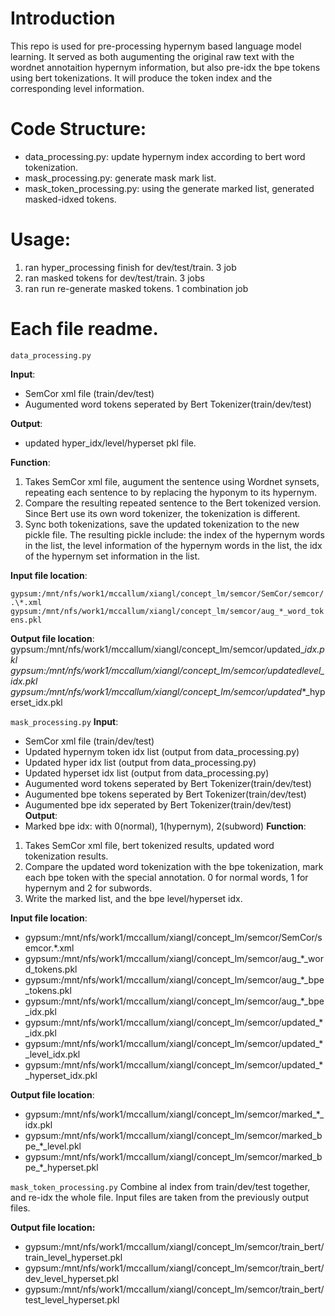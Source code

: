 # Introduction
This repo is used for pre-processing hypernym based language model learning. It served as both augumenting the original raw text with the wordnet annotaition hypernym information, but also pre-idx the bpe tokens using bert tokenizations. It will produce the token index and the corresponding level information.

# Code Structure:
* data_processing.py: update hypernym index according to bert word tokenization.
* mask_processing.py: generate mask mark list.
* mask_token_processing.py: using the generate marked list, generated masked-idxed tokens.

# Usage:
1) ran hyper_processing finish for dev/test/train. 3 job
2) ran masked tokens for dev/test/train. 3 jobs
3) ran run re-generate masked tokens. 1 combination job

# Each file readme.
`data_processing.py`

**Input**: 
- SemCor xml file (train/dev/test)
- Augumented word tokens seperated by Bert Tokenizer(train/dev/test)

**Output**:
- updated hyper_idx/level/hyperset pkl file.

**Function**:
1. Takes SemCor xml file, augument the sentence using Wordnet synsets, repeating each sentence to by replacing the hyponym to its hypernym.
2. Compare the resulting repeated sentence to the Bert tokenized version. Since Bert use its own word tokenizer, the tokenization is different. 
3. Sync both tokenizations, save the updated tokenization to the new pickle file. 
The resulting pickle include: the index of the hypernym words in the list, the level information of the hypernym words in the list, the idx of the hypernym set information in the list. 

**Input file location**:

`gypsum:/mnt/nfs/work1/mccallum/xiangl/concept_lm/semcor/SemCor/semcor/.\*.xml`
`gypsum:/mnt/nfs/work1/mccallum/xiangl/concept_lm/semcor/aug_*_word_tokens.pkl`

**Output file location**: 
gypsum:/mnt/nfs/work1/mccallum/xiangl/concept_lm/semcor/updated_*_idx.pkl
gypsum:/mnt/nfs/work1/mccallum/xiangl/concept_lm/semcor/updated_*_level_idx.pkl
gypsum:/mnt/nfs/work1/mccallum/xiangl/concept_lm/semcor/updated_*_hyperset_idx.pkl

`mask_processing.py`
**Input**: 
- SemCor xml file (train/dev/test)
- Updated hypernym token idx list (output from data_processing.py)
- Updated hyper idx list (output from data_processing.py)
- Updated hyperset idx list (output from data_processing.py)
- Augumented word tokens seperated by Bert Tokenizer(train/dev/test)
- Augumented bpe tokens seperated by Bert Tokenizer(train/dev/test)
- Augumented bpe idx seperated by Bert Tokenizer(train/dev/test)
**Output**:
- Marked bpe idx: with 0(normal), 1(hypernym), 2(subword)
**Function**:
1. Takes SemCor xml file, bert tokenized results, updated word tokenization results.
2. Compare the updated word tokenization with the bpe tokenization, mark each bpe token with the special annotation. 0 for normal words, 1 for hypernym and 2 for subwords.
3. Write the marked list, and the bpe level/hyperset idx. 

**Input file location**: 
- gypsum:/mnt/nfs/work1/mccallum/xiangl/concept_lm/semcor/SemCor/semcor.*.xml
- gypsum:/mnt/nfs/work1/mccallum/xiangl/concept_lm/semcor/aug_*_word_tokens.pkl
- gypsum:/mnt/nfs/work1/mccallum/xiangl/concept_lm/semcor/aug_*_bpe_tokens.pkl
- gypsum:/mnt/nfs/work1/mccallum/xiangl/concept_lm/semcor/aug_*_bpe_idx.pkl
- gypsum:/mnt/nfs/work1/mccallum/xiangl/concept_lm/semcor/updated_*_idx.pkl
- gypsum:/mnt/nfs/work1/mccallum/xiangl/concept_lm/semcor/updated_*_level_idx.pkl
- gypsum:/mnt/nfs/work1/mccallum/xiangl/concept_lm/semcor/updated_*_hyperset_idx.pkl

**Output file location**: 
- gypsum:/mnt/nfs/work1/mccallum/xiangl/concept_lm/semcor/marked_*_idx.pkl
- gypsum:/mnt/nfs/work1/mccallum/xiangl/concept_lm/semcor/marked_bpe_*_level.pkl
- gypsum:/mnt/nfs/work1/mccallum/xiangl/concept_lm/semcor/marked_bpe_*_hyperset.pkl

`mask_token_processing.py`
Combine al index from train/dev/test together, and re-idx the whole file.
Input files are taken from the previously output files. 

**Output file location:**
- gypsum:/mnt/nfs/work1/mccallum/xiangl/concept_lm/semcor/train_bert/train_level_hyperset.pkl
- gypsum:/mnt/nfs/work1/mccallum/xiangl/concept_lm/semcor/train_bert/dev_level_hyperset.pkl
- gypsum:/mnt/nfs/work1/mccallum/xiangl/concept_lm/semcor/train_bert/test_level_hyperset.pkl
